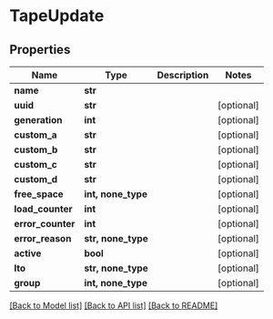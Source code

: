 # TapeUpdate


## Properties

Name | Type | Description | Notes
------------ | ------------- | ------------- | -------------
**name** | **str** |  | 
**uuid** | **str** |  | [optional] 
**generation** | **int** |  | [optional] 
**custom_a** | **str** |  | [optional] 
**custom_b** | **str** |  | [optional] 
**custom_c** | **str** |  | [optional] 
**custom_d** | **str** |  | [optional] 
**free_space** | **int, none_type** |  | [optional] 
**load_counter** | **int** |  | [optional] 
**error_counter** | **int** |  | [optional] 
**error_reason** | **str, none_type** |  | [optional] 
**active** | **bool** |  | [optional] 
**lto** | **str, none_type** |  | [optional] 
**group** | **int, none_type** |  | [optional] 

[[Back to Model list]](../#documentation-for-models) [[Back to API list]](../#documentation-for-api-endpoints) [[Back to README]](../)


